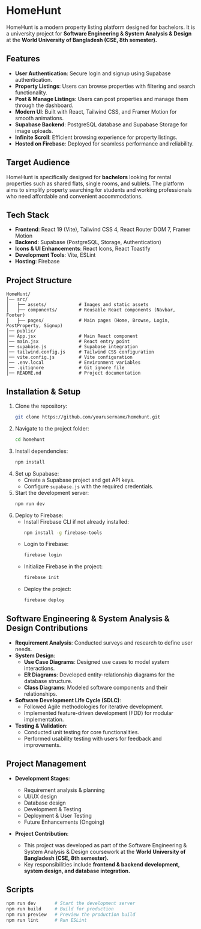 # HomeHunt

HomeHunt is a modern property listing platform designed for bachelors. It is a university project for **Software Engineering & System Analysis & Design** at the **World University of Bangladesh (CSE, 8th semester).**

## Features

- **User Authentication**: Secure login and signup using Supabase authentication.
- **Property Listings**: Users can browse properties with filtering and search functionality.
- **Post & Manage Listings**: Users can post properties and manage them through the dashboard.
- **Modern UI**: Built with React, Tailwind CSS, and Framer Motion for smooth animations.
- **Supabase Backend**: PostgreSQL database and Supabase Storage for image uploads.
- **Infinite Scroll**: Efficient browsing experience for property listings.
- **Hosted on Firebase**: Deployed for seamless performance and reliability.

## Target Audience

HomeHunt is specifically designed for **bachelors** looking for rental properties such as shared flats, single rooms, and sublets. The platform aims to simplify property searching for students and working professionals who need affordable and convenient accommodations.

## Tech Stack

- **Frontend**: React 19 (Vite), Tailwind CSS 4, React Router DOM 7, Framer Motion
- **Backend**: Supabase (PostgreSQL, Storage, Authentication)
- **Icons & UI Enhancements**: React Icons, React Toastify
- **Development Tools**: Vite, ESLint
- **Hosting**: Firebase

## Project Structure

```
HomeHunt/
│── src/
│   ├── assets/            # Images and static assets
│   ├── components/        # Reusable React components (Navbar, Footer)
│   ├── pages/             # Main pages (Home, Browse, Login, PostProperty, Signup)
│── public/
│── App.jsx                # Main React component
│── main.jsx               # React entry point
│── supabase.js            # Supabase integration
│── tailwind.config.js     # Tailwind CSS configuration
│── vite.config.js         # Vite configuration
│── .env.local             # Environment variables
│── .gitignore             # Git ignore file
│── README.md              # Project documentation
```

## Installation & Setup

1. Clone the repository:
   ```sh
   git clone https://github.com/yourusername/homehunt.git
   ```
2. Navigate to the project folder:
   ```sh
   cd homehunt
   ```
3. Install dependencies:
   ```sh
   npm install
   ```
4. Set up Supabase:
   - Create a Supabase project and get API keys.
   - Configure `supabase.js` with the required credentials.
5. Start the development server:
   ```sh
   npm run dev
   ```
6. Deploy to Firebase:
   - Install Firebase CLI if not already installed:
     ```sh
     npm install -g firebase-tools
     ```
   - Login to Firebase:
     ```sh
     firebase login
     ```
   - Initialize Firebase in the project:
     ```sh
     firebase init
     ```
   - Deploy the project:
     ```sh
     firebase deploy
     ```

## Software Engineering & System Analysis & Design Contributions

- **Requirement Analysis**: Conducted surveys and research to define user needs.
- **System Design**:
  - **Use Case Diagrams**: Designed use cases to model system interactions.
  - **ER Diagrams**: Developed entity-relationship diagrams for the database structure.
  - **Class Diagrams**: Modeled software components and their relationships.
- **Software Development Life Cycle (SDLC)**:
  - Followed Agile methodologies for iterative development.
  - Implemented feature-driven development (FDD) for modular implementation.
- **Testing & Validation**:
  - Conducted unit testing for core functionalities.
  - Performed usability testing with users for feedback and improvements.

## Project Management

- **Development Stages**:

  - Requirement analysis & planning 
  - UI/UX design 
  - Database design 
  - Development & Testing 
  - Deployment & User Testing 
  - Future Enhancements (Ongoing) 

- **Project Contribution**:

  - This project was developed as part of the Software Engineering & System Analysis & Design coursework at the **World University of Bangladesh (CSE, 8th semester).**
  - Key responsibilities include **frontend & backend development, system design, and database integration.**

## Scripts

```sh
npm run dev       # Start the development server  
npm run build     # Build for production  
npm run preview   # Preview the production build  
npm run lint      # Run ESLint  
```


